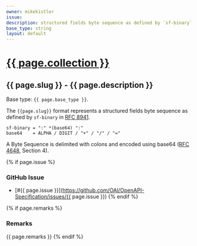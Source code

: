```yaml
---
owner: mikekistler
issue: 
description: structured fields byte sequence as defined by `sf-binary` in [RFC 8941]
base_type: string
layout: default
---
```


# <a href="..">{{ page.collection }}</a>

## {{ page.slug }} - {{ page.description }}

Base type: `{{ page.base_type }}`.

The `{{page.slug}}` format represents a structured fields byte sequence as defined by `sf-binary` in [RFC 8941].

```abnf
sf-binary = ":" *(base64) ":"
base64    = ALPHA / DIGIT / "+" / "/" / "="
```

A Byte Sequence is delimited with colons and encoded using base64 ([RFC 4648], Section 4).

{% if page.issue %}
### GitHub Issue

* [#{{ page.issue }}](https://github.com/OAI/OpenAPI-Specification/issues/{{ page.issue }})
{% endif %}

{% if page.remarks %}
### Remarks

{{ page.remarks }}
{% endif %}

[RFC 8941]: https://www.rfc-editor.org/rfc/rfc8941#name-byte-sequences
[RFC 4648]: https://www.rfc-editor.org/rfc/rfc4648#section-4
